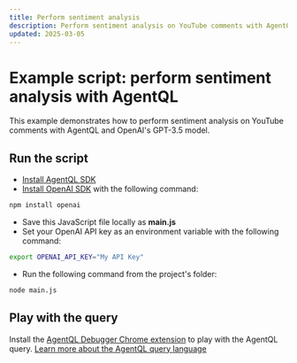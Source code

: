```yaml
---
title: Perform sentiment analysis
description: Perform sentiment analysis on YouTube comments with AgentQL and OpenAI's GPT-3.5 model.
updated: 2025-03-05
---
```


# Example script: perform sentiment analysis with AgentQL

This example demonstrates how to perform sentiment analysis on YouTube comments with AgentQL and OpenAI's GPT-3.5 model.

## Run the script

- [Install AgentQL SDK](https://docs.agentql.com/javascript-sdk/installation)
- [Install OpenAI SDK](https://www.npmjs.com/package/openai) with the following command:

```bash
npm install openai
```

- Save this JavaScript file locally as **main.js**
- Set your OpenAI API key as an environment variable with the following command:

```bash
export OPENAI_API_KEY="My API Key"
```

- Run the following command from the project's folder:

```bash
node main.js
```

## Play with the query

Install the [AgentQL Debugger Chrome extension](https://docs.agentql.com/installation/chrome-extension-installation) to play with the AgentQL query. [Learn more about the AgentQL query language](https://docs.agentql.com/agentql-query/query-intro)
